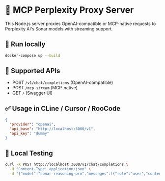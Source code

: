 # 🚀 MCP Perplexity Proxy Server

This Node.js server proxies OpenAI-compatible or MCP-native requests to Perplexity AI's Sonar models with streaming support.

## 🔧 Run locally
```bash
docker-compose up --build
```

## 🔁 Supported APIs
- POST `/v1/chat/completions` (OpenAI-compatible)
- POST `/mcp-stream` (MCP-native)
- GET `/` (Swagger UI)

## ✅ Usage in CLine / Cursor / RooCode
```json
{
  "provider": "openai",
  "api_base": "http://localhost:3000/v1",
  "api_key": "dummy"
}
```

## 🧪 Local Testing
```bash
curl -X POST http://localhost:3000/v1/chat/completions \
  -H "Content-Type: application/json" \
  -d '{"model":"sonar-reasoning-pro","messages":[{"role":"user","content":"Was ist JSON.stringify?"}]}'
```